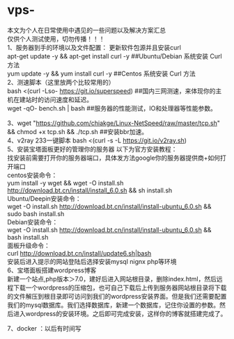 # vps-
本文为个人在日常使用中遇见的一些问题以及解决方案汇总  
仅供个人测试使用，切勿传播！！！  
1、服务器到手的环境以及文件配置： 
   更新软件包源并且安装curl  
apt-get update -y && apt-get install curl -y    ##Ubuntu/Debian 系统安装 Curl 方法  
yum update -y && yum install curl -y            ##Centos 系统安装 Curl 方法  
2、测速脚本（这里放两个比较常用的）  
    bash <(curl -Lso- https://git.io/superspeed)   ##国内三网测速，来体现你的主机在建站时的访问速度和延迟。  
    wget -qO- bench.sh | bash                      ##服务器的性能测试，IO和处理器等性能参数。  
       
3、wget "https://github.com/chiakge/Linux-NetSpeed/raw/master/tcp.sh" && chmod +x tcp.sh && ./tcp.sh ##安装bbr加速。  
4、v2ray 233一键脚本 bash <(curl -s -L https://git.io/v2ray.sh)   
5、安装宝塔面板更好的管理你的服务器  以下为官方安装教程：  
    找安装前需要打开你的服务器端口，具体发方法google你的服务器提供商+如何打开端口  
       centos安装命令：   
        yum install -y wget && wget -O install.sh http://download.bt.cn/install/install_6.0.sh && sh install.sh  
       Ubuntu/Deepin安装命令：  
        wget -O install.sh http://download.bt.cn/install/install-ubuntu_6.0.sh && sudo bash install.sh  
       Debian安装命令：  
        wget -O install.sh http://download.bt.cn/install/install-ubuntu_6.0.sh && bash install.sh  
       面板升级命令：  
        curl http://download.bt.cn/install/update6.sh|bash  
        安装后进入提示的网站登陆后选择安装mysql nignx php等环境  
  6、宝塔面板搭建wordpress博客  
      新建一个站点,php版本＞7.0，建好后进入网站根目录，删除index.html，然后远程下载一个wordpress的压缩包，也可自己下载后上传到服务器网站根目录将下载的文件解压到根目录即可访问到我们的wordpress安装界面。但是我们还需要配置我们的mysql数据库。我们选择数据库，新建一个数据库，记住你设置的参数。然后进入wordpress的安装环境。之后即可完成安装，这样你的博客就搭建完成了。  
   
   7、docker ：以后有时间写  
